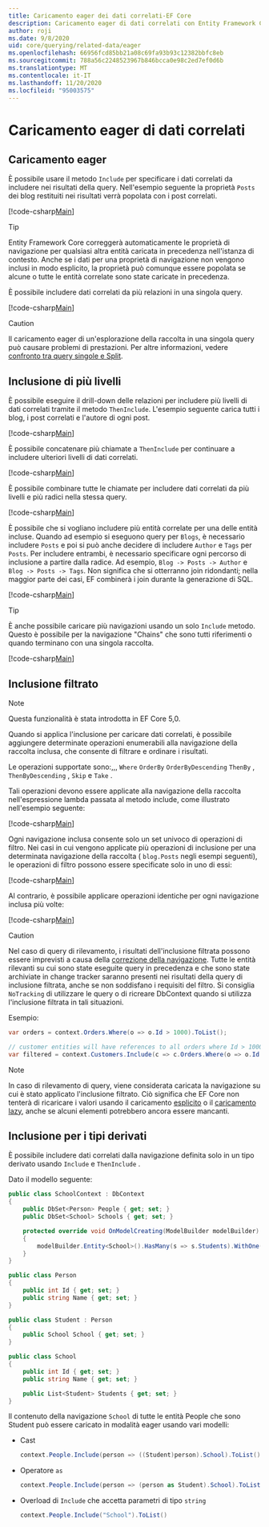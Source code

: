```yaml
---
title: Caricamento eager dei dati correlati-EF Core
description: Caricamento eager di dati correlati con Entity Framework Core
author: roji
ms.date: 9/8/2020
uid: core/querying/related-data/eager
ms.openlocfilehash: 66956fcd85bb21a08c69fa93b93c12382bbfc8eb
ms.sourcegitcommit: 788a56c2248523967b846bcca0e98c2ed7ef0d6b
ms.translationtype: MT
ms.contentlocale: it-IT
ms.lasthandoff: 11/20/2020
ms.locfileid: "95003575"
---
```

# <a name="eager-loading-of-related-data"></a>Caricamento eager di dati correlati

## <a name="eager-loading"></a>Caricamento eager

È possibile usare il metodo `Include` per specificare i dati correlati da includere nei risultati della query. Nell'esempio seguente la proprietà `Posts` dei blog restituiti nei risultati verrà popolata con i post correlati.

[!code-csharp[Main](../../../../samples/core/Querying/RelatedData/Program.cs#SingleInclude)]

> [!TIP]
> Entity Framework Core correggerà automaticamente le proprietà di navigazione per qualsiasi altra entità caricata in precedenza nell'istanza di contesto. Anche se i dati per una proprietà di navigazione non vengono inclusi in modo esplicito, la proprietà può comunque essere popolata se alcune o tutte le entità correlate sono state caricate in precedenza.

È possibile includere dati correlati da più relazioni in una singola query.

[!code-csharp[Main](../../../../samples/core/Querying/RelatedData/Program.cs#MultipleIncludes)]

> [!CAUTION]
> Il caricamento eager di un'esplorazione della raccolta in una singola query può causare problemi di prestazioni. Per altre informazioni, vedere [confronto tra query singole e Split](xref:core/querying/single-split-queries).

## <a name="including-multiple-levels"></a>Inclusione di più livelli

È possibile eseguire il drill-down delle relazioni per includere più livelli di dati correlati tramite il metodo `ThenInclude`. L'esempio seguente carica tutti i blog, i post correlati e l'autore di ogni post.

[!code-csharp[Main](../../../../samples/core/Querying/RelatedData/Program.cs#SingleThenInclude)]

È possibile concatenare più chiamate a `ThenInclude` per continuare a includere ulteriori livelli di dati correlati.

[!code-csharp[Main](../../../../samples/core/Querying/RelatedData/Program.cs#MultipleThenIncludes)]

È possibile combinare tutte le chiamate per includere dati correlati da più livelli e più radici nella stessa query.

[!code-csharp[Main](../../../../samples/core/Querying/RelatedData/Program.cs#IncludeTree)]

È possibile che si vogliano includere più entità correlate per una delle entità incluse. Quando ad esempio si eseguono query per `Blogs`, è necessario includere `Posts` e poi si può anche decidere di includere `Author` e `Tags` per `Posts`. Per includere entrambi, è necessario specificare ogni percorso di inclusione a partire dalla radice. Ad esempio, `Blog -> Posts -> Author` e `Blog -> Posts -> Tags`. Non significa che si otterranno join ridondanti; nella maggior parte dei casi, EF combinerà i join durante la generazione di SQL.

[!code-csharp[Main](../../../../samples/core/Querying/RelatedData/Program.cs#MultipleLeafIncludes)]

> [!TIP]
> È anche possibile caricare più navigazioni usando un solo `Include` metodo. Questo è possibile per la navigazione "Chains" che sono tutti riferimenti o quando terminano con una singola raccolta.

[!code-csharp[Main](../../../../samples/core/Querying/RelatedData/Program.cs#IncludeMultipleNavigationsWithSingleInclude)]

## <a name="filtered-include"></a>Inclusione filtrato

> [!NOTE]
> Questa funzionalità è stata introdotta in EF Core 5,0.

Quando si applica l'inclusione per caricare dati correlati, è possibile aggiungere determinate operazioni enumerabili alla navigazione della raccolta inclusa, che consente di filtrare e ordinare i risultati.

Le operazioni supportate sono:,,, `Where` `OrderBy` `OrderByDescending` `ThenBy` , `ThenByDescending` , `Skip` e `Take` .

Tali operazioni devono essere applicate alla navigazione della raccolta nell'espressione lambda passata al metodo include, come illustrato nell'esempio seguente:

[!code-csharp[Main](../../../../samples/core/Querying/RelatedData/Program.cs#FilteredInclude)]

Ogni navigazione inclusa consente solo un set univoco di operazioni di filtro. Nei casi in cui vengono applicate più operazioni di inclusione per una determinata navigazione della raccolta ( `blog.Posts` negli esempi seguenti), le operazioni di filtro possono essere specificate solo in uno di essi:

[!code-csharp[Main](../../../../samples/core/Querying/RelatedData/Program.cs#MultipleLeafIncludesFiltered1)]

Al contrario, è possibile applicare operazioni identiche per ogni navigazione inclusa più volte:

[!code-csharp[Main](../../../../samples/core/Querying/RelatedData/Program.cs#MultipleLeafIncludesFiltered2)]

> [!CAUTION]
> Nel caso di query di rilevamento, i risultati dell'inclusione filtrata possono essere imprevisti a causa della [correzione della navigazione](xref:core/querying/tracking). Tutte le entità rilevanti su cui sono state eseguite query in precedenza e che sono state archiviate in change tracker saranno presenti nei risultati della query di inclusione filtrata, anche se non soddisfano i requisiti del filtro. Si consiglia `NoTracking` di utilizzare le query o di ricreare DbContext quando si utilizza l'inclusione filtrata in tali situazioni.

Esempio:

```csharp
var orders = context.Orders.Where(o => o.Id > 1000).ToList();

// customer entities will have references to all orders where Id > 1000, rather than > 5000
var filtered = context.Customers.Include(c => c.Orders.Where(o => o.Id > 5000)).ToList();
```

> [!NOTE]
> In caso di rilevamento di query, viene considerata caricata la navigazione su cui è stato applicato l'inclusione filtrato. Ciò significa che EF Core non tenterà di ricaricare i valori usando il caricamento [esplicito](xref:core/querying/related-data/explicit) o il [caricamento lazy](xref:core/querying/related-data/lazy), anche se alcuni elementi potrebbero ancora essere mancanti.

## <a name="include-on-derived-types"></a>Inclusione per i tipi derivati

È possibile includere dati correlati dalla navigazione definita solo in un tipo derivato usando `Include` e `ThenInclude` .

Dato il modello seguente:

```csharp
public class SchoolContext : DbContext
{
    public DbSet<Person> People { get; set; }
    public DbSet<School> Schools { get; set; }

    protected override void OnModelCreating(ModelBuilder modelBuilder)
    {
        modelBuilder.Entity<School>().HasMany(s => s.Students).WithOne(s => s.School);
    }
}

public class Person
{
    public int Id { get; set; }
    public string Name { get; set; }
}

public class Student : Person
{
    public School School { get; set; }
}

public class School
{
    public int Id { get; set; }
    public string Name { get; set; }

    public List<Student> Students { get; set; }
}
```

Il contenuto della navigazione `School` di tutte le entità People che sono Student può essere caricato in modalità eager usando vari modelli:

* Cast

  ```csharp
  context.People.Include(person => ((Student)person).School).ToList()
  ```

* Operatore `as`

  ```csharp
  context.People.Include(person => (person as Student).School).ToList()
  ```

* Overload di `Include` che accetta parametri di tipo `string`

  ```csharp
  context.People.Include("School").ToList()
  ```
